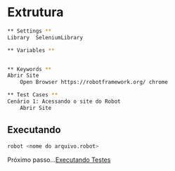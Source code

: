 # Extrutura

```bash
** Settings **
Library  SeleniumLibrary

** Variables **


** Keywords **
Abrir Site
    Open Browser https://robotframework.org/ chrome

** Test Cases **
Cenário 1: Acessando o site do Robot
    Abrir Site
```

## Executando

```bash
robot <nome do arquivo.robot>
```

Próximo passo...[Executando Testes](exec.md)